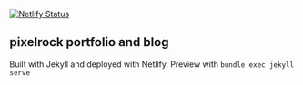 [![Netlify Status](https://api.netlify.com/api/v1/badges/375986e6-4a43-405d-beb9-e35abfea7a2b/deploy-status)](https://app.netlify.com/sites/pixelrock-nl/deploys)

## pixelrock portfolio and blog
Built with Jekyll and deployed with Netlify. Preview with `bundle exec jekyll serve`